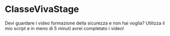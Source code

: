 # ClasseVivaStage
Devi guardare i video formazione della sicurezza e non hai voglia? Utilizza il mio script e in meno di 5 minuti avrei completato i video!
